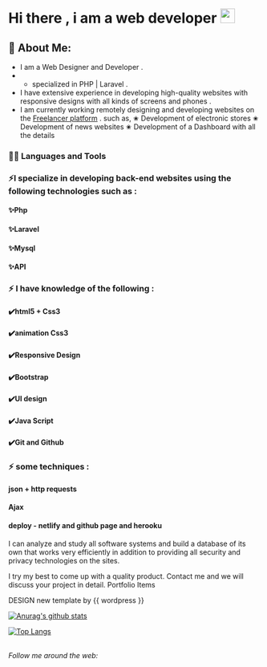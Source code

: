 # Hi there , i am a web developer  <img src="https://github.com/TheDudeThatCode/TheDudeThatCode/blob/master/Assets/Hi.gif" width="29px">

## 🤵 About Me:
- I am a Web Designer and Developer .
- - specialized in PHP | Laravel .
- I have extensive experience in developing high-quality websites with responsive designs with all kinds of screens and phones .
- I am currently working remotely designing and developing websites on the <a href="https://www.freelancer.com/u/ferasout">Freelancer platform</a> .
 such as,
✬ Development of electronic stores
✬ Development of news websites
✬ Development of a Dashboard with all the details

### 👨‍💻 Languages and Tools
### ⚡️I specialize in developing back-end websites using the following technologies such as :

#### ✨Php
#### ✨Laravel
#### ✨Mysql
#### ✨API

### ⚡️ I have knowledge of the following :

#### ✔️html5 + Css3

#### ✔️animation Css3

#### ✔️Responsive Design

#### ✔️Bootstrap

#### ✔️UI design

#### ✔️Java Script

#### ✔️Git and Github

### ⚡️ some techniques :

#### json + http requests

#### Ajax 

#### deploy - netlify and github page and herooku 

I can analyze and study all software systems and build a database of its own that works very efficiently in addition to providing all security and privacy technologies on the sites.

I try my best to come up with a quality product. Contact me and we will discuss your project in detail.
Portfolio Items



DESIGN new template by {{ wordpress }}

[![Anurag's github stats](https://github-readme-stats.vercel.app/api?username=firasabualkomboz)](https://github.com/anuraghazra/github-readme-stats)

[![Top Langs](https://github-readme-stats.vercel.app/api/top-langs/?username=firasabualkomboz&layout=compact)](https://github.com/anuraghazra/github-readme-stats)
<br>
<br>

<i>Follow me around the web:</i>

